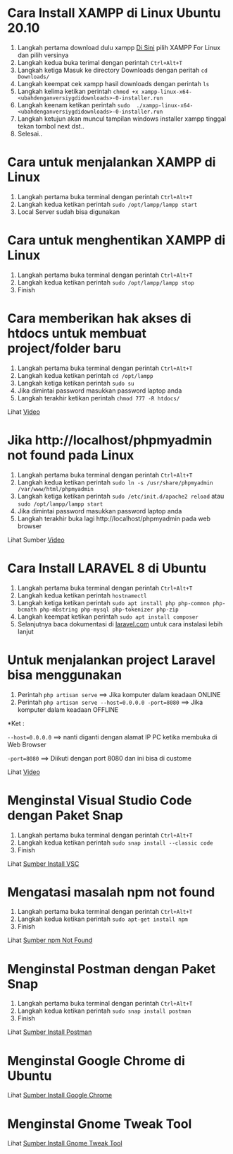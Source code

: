 # Cara Install XAMPP di Linux Ubuntu 20.10
1. Langkah pertama download dulu xampp [Di Sini](https://www.apachefriends.org/download.html) pilih XAMPP For Linux dan pilih versinya
2. Langkah kedua buka terimal dengan perintah ```Ctrl+Alt+T```
3. Langkah ketiga Masuk ke directory Downloads dengan peritah ```cd Downloads/```
4. Langkah keempat cek xampp hasil downloads dengan perintah ```ls```
5. Langkah kelima ketikan perintah ```chmod +x xampp-linux-x64-<ubahdenganversiygdidownloads>-0-installer.run```
6. Langkah keenam ketikan perintah ```sudo  ./xampp-linux-x64-<ubahdenganversiygdidownloads>-0-installer.run```
7. Langkah ketujun akan muncul tampilan windows installer xampp tinggal tekan tombol next dst..
8. Selesai..
# Cara untuk menjalankan XAMPP di Linux
1. Langkah pertama buka terminal dengan perintah ```Ctrl+Alt+T``` 
2. Langkah kedua ketikan perintah ``` sudo /opt/lampp/lampp start ```
3. Local Server sudah bisa digunakan
# Cara untuk menghentikan XAMPP di Linux
1. Langkah pertama buka terminal dengan perintah ```Ctrl+Alt+T``` 
2. Langkah kedua ketikan perintah ``` sudo /opt/lampp/lampp stop ```
3. Finish
# Cara memberikan hak akses di htdocs untuk membuat project/folder baru
1. Langkah pertama buka terminal dengan perintah ```Ctrl+Alt+T``` 
2. Langkah kedua ketikan perintah ```cd /opt/lampp``` 
3. Langkah ketiga ketikan perintah ```sudo su``` 
4. Jika dimintai password masukkan password laptop anda
5. Langkah terakhir ketikan perintah ```chmod 777 -R htdocs/``` 

Lihat [Video](https://www.youtube.com/watch?v=Y-Km-IT8GkM)

# Jika http://localhost/phpmyadmin not found pada Linux
1. Langkah pertama buka terminal dengan perintah ```Ctrl+Alt+T``` 
2. Langkah kedua ketikan perintah ```sudo ln -s /usr/share/phpmyadmin /var/www/html/phpmyadmin``` 
3. Langkah ketiga ketikan perintah ```sudo /etc/init.d/apache2 reload``` atau ```sudo /opt/lampp/lampp start```
4. Jika dimintai password masukkan password laptop anda
5. Langkah terakhir buka lagi http://localhost/phpmyadmin pada web browser

Lihat Sumber [Video](https://www.youtube.com/watch?v=AkkL2QRJjHw)

# Cara Install LARAVEL 8 di Ubuntu
1. Langkah pertama buka terminal dengan perintah ```Ctrl+Alt+T``` 
2. Langkah kedua ketikan perintah ```hostnamectl``` 
3. Langkah ketiga ketikan perintah ```sudo apt install php php-common php-bcmath php-mbstring php-mysql php-tokenizer php-zip``` 
4. Langkah keempat ketikan perintah ```sudo apt install composer``` 
5. Selanjutnya baca dokumentasi di [laravel.com](https://laravel.com/docs/8.x) untuk cara instalasi lebih lanjut
# Untuk menjalankan project Laravel bisa menggunakan
1. Perintah ```php artisan serve``` ==> Jika komputer dalam keadaan ONLINE
2. Perintah ```php artisan serve --host=0.0.0.0 -port=8080``` ==> Jika komputer dalam keadaan OFFLINE

*Ket :

```--host=0.0.0.0``` ==> nanti diganti dengan alamat IP PC ketika membuka di Web Browser

```-port=8080``` ==> Diikuti dengan port 8080 dan ini bisa di custome

Lihat [Video](https://www.youtube.com/watch?v=C6pFekvAnr8&t=300s)

# Menginstal Visual Studio Code dengan Paket Snap 
1. Langkah pertama buka terminal dengan perintah ```Ctrl+Alt+T``` 
2. Langkah kedua ketikan perintah ```sudo snap install --classic code``` 
3. Finish

Lihat [Sumber Install VSC](https://linuxize.com/post/how-to-install-visual-studio-code-on-ubuntu-20-04/)

# Mengatasi masalah npm not found
1. Langkah pertama buka terminal dengan perintah ```Ctrl+Alt+T``` 
2. Langkah kedua ketikan perintah ```sudo apt-get install npm``` 
3. Finish

Lihat [Sumber npm Not Found](https://stackoverflow.com/questions/31472755/sudo-npm-command-not-found)

# Menginstal Postman dengan Paket Snap 
1. Langkah pertama buka terminal dengan perintah ```Ctrl+Alt+T``` 
2. Langkah kedua ketikan perintah ```sudo snap install postman``` 
3. Finish

Lihat [Sumber Install Postman](https://www.linuxid.net/25018/install-dan-konfigurasi-postman-di-ubuntu-18-04/)

# Menginstal Google Chrome di Ubuntu 
Lihat [Sumber Install Google Chrome](https://jagongoding.com/linux/ubuntu/cara-install-google-chrome-di-ubuntu/)

# Menginstal Gnome Tweak Tool
Lihat [Sumber Install Gnome Tweak Tool](https://www.linuxsec.org/2019/08/cara-install-gnome-tweak-tool-di-ubuntu.html)

